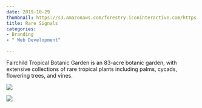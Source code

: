 ```yaml
---
date: 2019-10-29
thumbnail: https://s3.amazonaws.com/forestry.iconinteractive.com/https://s3.amazonaws.com/forestry.iconinteractive.com/RareSignals.009.jpeg
title: Rare Signals
categories:
- Branding
- " Web Development"

---
```

Fairchild Tropical Botanic Garden is an 83-acre botanic garden, with extensive collections of rare tropical plants including palms, cycads, flowering trees, and vines.

![](https://s3.amazonaws.com/forestry.iconinteractive.com/https://s3.amazonaws.com/forestry.iconinteractive.com/RareSignals.005.jpeg)

![](https://s3.amazonaws.com/forestry.iconinteractive.com/https://s3.amazonaws.com/forestry.iconinteractive.com/RareSignals.007.jpeg)